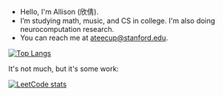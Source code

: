 - Hello, I'm Allison (欣倩).
- I’m studying math, music, and CS in college. I'm also doing neurocomputation research.
- You can reach me at ateecup@stanford.edu.

[![Top Langs](https://github-readme-stats.vercel.app/api/top-langs/?username=WorldsEndDunce&layout=compact&theme=tokyonight&hide=tex)](https://github.com/anuraghazra/github-readme-stats) 

It's not much, but it's some work:

[![LeetCode stats](https://leetcode-stats-six.vercel.app/api?username=WorldsEndDunce&theme=dark)](https://github.com/KnlnKS/leetcode-stats)
